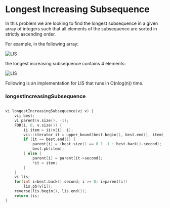 # Longest Increasing Subsequence

In this problem we are looking to find the longest subsequence in a given array of integers such that all elements of the subsequence are sorted in strictly ascending order.

For example, in the following array:

![LIS](https://i.imgur.com/jNfhUgo.png)

the longest increasing subsequence contains 4 elements:

![LIS](https://i.imgur.com/6KiMnsE.png)

Following is an implementation for LIS that runs in O(nlog(n)) time.

### longestIncreasingSubsequence

```cpp

vi longestIncreasingSubsequence(vi v) {
	vii best;
	vi parent(v.size(), -1);
	FOR(i, 0, v.size()) {
		ii item = ii(v[i], i);
		vii::iterator it = upper_bound(best.begin(), best.end(), item);
		if (it == best.end()) {
			parent[i] = (best.size() == 0 ? -1 : best.back().second);
			best.pb(item);
		} else {
			parent[i] = parent[it->second];
			*it = item;
		}
	}
	vi lis;
	for(int i=best.back().second; i >= 0; i=parent[i])
		lis.pb(v[i]);
	reverse(lis.begin(), lis.end());
	return lis;
}

```
